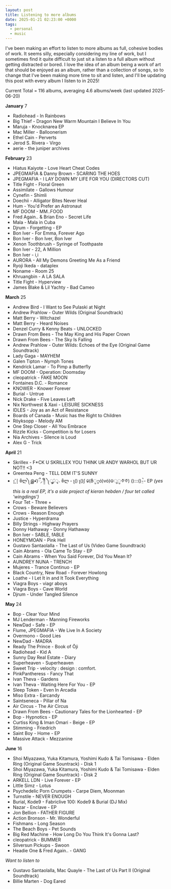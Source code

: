 ```yaml
---
layout: post
title: Listening to more albums
date: 2025-01-21 02:23:00 +0000
tags: 
  - personal
  - music
---
```


I've been making an effort to listen to more albums as full, cohesive bodies of work. It seems silly, especially considering my line of work, but I sometimes find it quite difficult to just sit a listen to a full album without getting distracted or bored. I love the idea of an album being a work of art that should be enjoyed as an album, rather than a collection of songs, so to change that I've been making more time to sit and listen, and I'll be updating this post with every album I listen to in 2025!

Current Total = 116 albums, averaging 4.6 albums/week (last updated 2025-06-20)


**January** 7
- Radiohead - In Rainbows
- Big Thief - Dragon New Warm Mountain I Believe In You
- Maruja - Knocknarea EP
- Mac Miller - Balloonerism
- Ethel Cain - Perverts
- Jerod S. Rivera - Virgo
- aerie - the juniper archives

**February** 23
- Hiatus Kaiyote - Love Heart Cheat Codes
- JPEGMAFIA & Danny Brown - SCARING THE HOES
- JPEGMAFIA - I LAY DOWN MY LIFE FOR YOU (DIRECTORS CUT)
- Title Fight - Floral Green
- Assimilate - Gallows Humour
- Cynefin - Shimli
- Doechii - Alligator Bites Never Heal
- Hum - You'd Prefer an Astronaut
- MF DOOM - MM..FOOD 
- Fred Again.. & Brian Eno - Secret Life
- Mala - Mala in Cuba
- Djrum - Forgetting - EP
- Bon Iver - For Emma, Forever Ago
- Bon Iver - Bon Iver, Bon Iver
- Xenon Toothbrush - Syringe of Toothpaste
- Bon Iver - 22, A Million
- Bon Iver - i,i 
- AURORA - All My Demons Greeting Me As a Friend
- Ryoji Ikeda - dataplex
- Noname - Room 25
- Khruangbin - A LA SALA
- Title Fight - Hyperview
- James Blake & Lil Yachty - Bad Cameo

**March** 25
- Andrew Bird - I Want to See Pulaski at Night
- Andrew Prahlow - Outer Wilds (Original Soundtrack)
- Matt Berry - Witchazel
- Matt Berry - Heard Noises
- Denzel Curry & Kenny Beats - UNLOCKED
- Drawn From Bees - The May King and His Paper Crown
- Drawn From Bees - The Sky Is Falling 
- Andrew Prahlow - Outer Wilds: Echoes of the Eye (Original Game Soundtrack)
- Lady Gaga - MAYHEM
- Galen Tipton - Nymph Tones
- Kendrick Lamar - To Pimp a Butterfly
- MF DOOM - Operation: Doomsday
- cleopatrick - FAKE MOON
- Fontaines D.C. - Romance
- KNOWER - Knower Forever
- Burial - Untrue
- Nick Drake - Five Leaves Left
- Nix Northwest & Xaxi - LEISURE SICKNESS
- IDLES - Joy as an Act of Resistance
- Boards of Canada - Music has the Right to Children
- Röyksopp - Melody AM
- One Step Closer - All You Embrace
- Rizzle Kicks - Competition is for Losers
- Nia Archives - Silence is Loud
- Alex G - Trick

**April** 21
- Skrillex - F*CK U SKRILLEX YOU THINK UR ANDY WARHOL BUT UR NOT!! <3
- Greentea Peng - TELL DEM IT'S SUNNY
- ⣎⡇ꉺლ༽இ•̛)ྀ◞ ༎ຶ ༽ৣৢ؞ৢ؞ؖ ꉺლ - ʅ() ʅ()ʃ ꐑ(ఠీੂ೧ູȯ)vȯ)࿃ूੂ✧⃛✧⃛) ():::() ̴̤̚ - EP *(yes this is a real EP, it's a side project of kieran hebden / four tet called 'wingdings')*
- Four Tet - Three +
- Crows - Beware Believers
- Crows - Reason Enough
- Justice - Hyperdrama
- Billy Strings - Highway Prayers
- Donny Hathaway - Donny Hathaway
- Bon Iver - SABLE, fABLE
- HONEYMOAN - Pink Hell
- Gustavo Santaolalla - The Last of Us (Video Game Soundtrack)
- Cain Abrams - Ola Came To Stay - EP
- Cain Abrams - When You Said Forever, Did You Mean It?
- AUNDREY NUNA - TRENCH
- Mujeres - Trance Continuo - EP
- Black Country, New Road - Forever Howlong
- Loathe - I Let It in and It Took Everything
- Viagra Boys - viagr aboys
- Viagra Boys - Cave World
- Djrum - Under Tangled Silence

**May** 24
- Bop - Clear Your Mind
- MJ Lenderman - Manning Fireworks
- NewDad - Safe - EP
- Flume, JPEGMAFIA - We Live In A Society
- Overmono - Good Lies
- NewDad - MADRA
- Ready The Prince - Book of Ōji
- Radiohead - Kid A
- Sunny Day Real Estate - Diary
- Superheaven - Superheaven
- Sweet Trip - velocity : design : comfort.
- PinkPantheress - Fancy That
- Ivan Theva - Gardens
- Ivan Theva - Waiting Here For You - EP
- Sleep Token - Even In Arcadia 
- Miso Extra - Earcandy
- Saintseneca - Pillar of Na
- Air Circus - The Air Circus
- Drawn From Bees - Cautionary Tales for the Lionhearted - EP
- Bop - Hypnotics - EP
- Curtiss King & Iman Omari - Beige - EP
- Stimming - Friedrich
- Saint Boy - Home - EP
- Massive Attack - Mezzanine

**June** 16
- Shoi Miyazawa, Yuka Kitamura, Yoshimi Kudo & Tai Tomisawa - Elden Ring (Original Game Sountrack) - Disk 1
- Shoi Miyazawa, Yuka Kitamura, Yoshimi Kudo & Tai Tomisawa - Elden Ring (Original Game Sountrack) - Disk 2
- ARKELL LDN - Live Forever - EP
- Little Simz - Lotus
- Psychedelic Porn Crumpets - Carpe Diem, Moonman
- Turnstile - NEVER ENOUGH
- Burial, Kode9 - Fabriclive 100: Kode9 & Burial (DJ Mix)
- Nazar - Enclave - EP
- Jon Bellion - FATHER FIGURE
- Action Bronson - Mr. Wonderful
- Fishmans - Long Season
- The Beach Boys - Pet Sounds
- Big Red Machine - How Long Do You Think It's Gonna Last?
- cleopatrick - BUMMER
- Silversun Pickups - Swoon
- Headie One & Fred Again.. - GANG

*Want to listen to*
- Gustavo Santaolalla, Mac Quayle - The Last of Us Part II (Original Soundtrack)
- Billie Marten - Dog Eared
